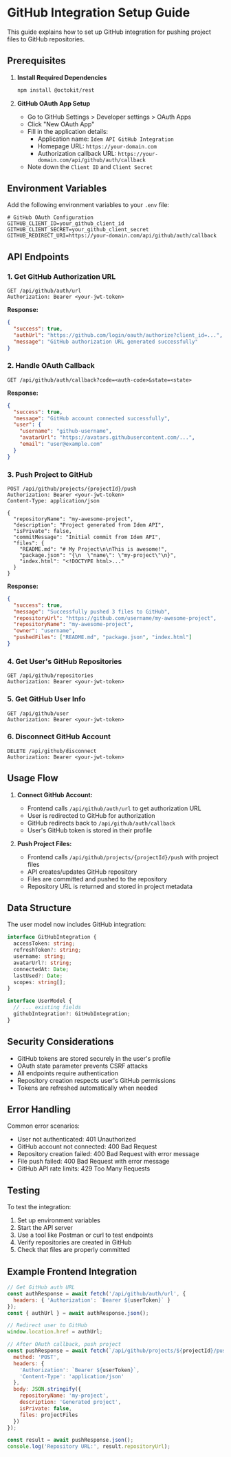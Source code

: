 # GitHub Integration Setup Guide

This guide explains how to set up GitHub integration for pushing project files to GitHub repositories.

## Prerequisites

1. **Install Required Dependencies**
   ```bash
   npm install @octokit/rest
   ```

2. **GitHub OAuth App Setup**
   - Go to GitHub Settings > Developer settings > OAuth Apps
   - Click "New OAuth App"
   - Fill in the application details:
     - Application name: `Idem API GitHub Integration`
     - Homepage URL: `https://your-domain.com`
     - Authorization callback URL: `https://your-domain.com/api/github/auth/callback`
   - Note down the `Client ID` and `Client Secret`

## Environment Variables

Add the following environment variables to your `.env` file:

```env
# GitHub OAuth Configuration
GITHUB_CLIENT_ID=your_github_client_id
GITHUB_CLIENT_SECRET=your_github_client_secret
GITHUB_REDIRECT_URI=https://your-domain.com/api/github/auth/callback
```

## API Endpoints

### 1. Get GitHub Authorization URL
```http
GET /api/github/auth/url
Authorization: Bearer <your-jwt-token>
```

**Response:**
```json
{
  "success": true,
  "authUrl": "https://github.com/login/oauth/authorize?client_id=...",
  "message": "GitHub authorization URL generated successfully"
}
```

### 2. Handle OAuth Callback
```http
GET /api/github/auth/callback?code=<auth-code>&state=<state>
```

**Response:**
```json
{
  "success": true,
  "message": "GitHub account connected successfully",
  "user": {
    "username": "github-username",
    "avatarUrl": "https://avatars.githubusercontent.com/...",
    "email": "user@example.com"
  }
}
```

### 3. Push Project to GitHub
```http
POST /api/github/projects/{projectId}/push
Authorization: Bearer <your-jwt-token>
Content-Type: application/json

{
  "repositoryName": "my-awesome-project",
  "description": "Project generated from Idem API",
  "isPrivate": false,
  "commitMessage": "Initial commit from Idem API",
  "files": {
    "README.md": "# My Project\n\nThis is awesome!",
    "package.json": "{\n  \"name\": \"my-project\"\n}",
    "index.html": "<!DOCTYPE html>..."
  }
}
```

**Response:**
```json
{
  "success": true,
  "message": "Successfully pushed 3 files to GitHub",
  "repositoryUrl": "https://github.com/username/my-awesome-project",
  "repositoryName": "my-awesome-project",
  "owner": "username",
  "pushedFiles": ["README.md", "package.json", "index.html"]
}
```

### 4. Get User's GitHub Repositories
```http
GET /api/github/repositories
Authorization: Bearer <your-jwt-token>
```

### 5. Get GitHub User Info
```http
GET /api/github/user
Authorization: Bearer <your-jwt-token>
```

### 6. Disconnect GitHub Account
```http
DELETE /api/github/disconnect
Authorization: Bearer <your-jwt-token>
```

## Usage Flow

1. **Connect GitHub Account:**
   - Frontend calls `/api/github/auth/url` to get authorization URL
   - User is redirected to GitHub for authorization
   - GitHub redirects back to `/api/github/auth/callback`
   - User's GitHub token is stored in their profile

2. **Push Project Files:**
   - Frontend calls `/api/github/projects/{projectId}/push` with project files
   - API creates/updates GitHub repository
   - Files are committed and pushed to the repository
   - Repository URL is returned and stored in project metadata

## Data Structure

The user model now includes GitHub integration:

```typescript
interface GitHubIntegration {
  accessToken: string;
  refreshToken?: string;
  username: string;
  avatarUrl?: string;
  connectedAt: Date;
  lastUsed?: Date;
  scopes: string[];
}

interface UserModel {
  // ... existing fields
  githubIntegration?: GitHubIntegration;
}
```

## Security Considerations

- GitHub tokens are stored securely in the user's profile
- OAuth state parameter prevents CSRF attacks
- All endpoints require authentication
- Repository creation respects user's GitHub permissions
- Tokens are refreshed automatically when needed

## Error Handling

Common error scenarios:
- User not authenticated: 401 Unauthorized
- GitHub account not connected: 400 Bad Request
- Repository creation failed: 400 Bad Request with error message
- File push failed: 400 Bad Request with error message
- GitHub API rate limits: 429 Too Many Requests

## Testing

To test the integration:

1. Set up environment variables
2. Start the API server
3. Use a tool like Postman or curl to test endpoints
4. Verify repositories are created in GitHub
5. Check that files are properly committed

## Example Frontend Integration

```javascript
// Get GitHub auth URL
const authResponse = await fetch('/api/github/auth/url', {
  headers: { 'Authorization': `Bearer ${userToken}` }
});
const { authUrl } = await authResponse.json();

// Redirect user to GitHub
window.location.href = authUrl;

// After OAuth callback, push project
const pushResponse = await fetch(`/api/github/projects/${projectId}/push`, {
  method: 'POST',
  headers: {
    'Authorization': `Bearer ${userToken}`,
    'Content-Type': 'application/json'
  },
  body: JSON.stringify({
    repositoryName: 'my-project',
    description: 'Generated project',
    isPrivate: false,
    files: projectFiles
  })
});

const result = await pushResponse.json();
console.log('Repository URL:', result.repositoryUrl);
```
